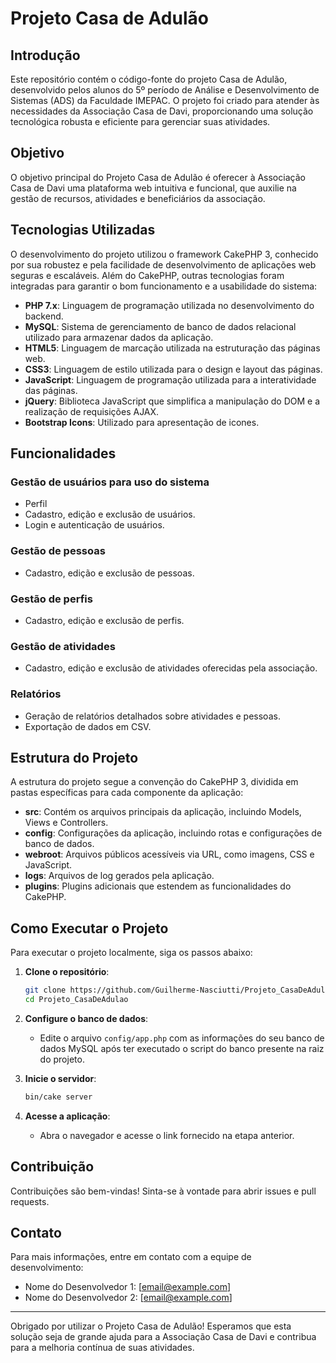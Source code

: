 # Projeto Casa de Adulão

## Introdução

Este repositório contém o código-fonte do projeto Casa de Adulão, desenvolvido pelos alunos do 5º período de Análise e Desenvolvimento de Sistemas (ADS) da Faculdade IMEPAC. O projeto foi criado para atender às necessidades da Associação Casa de Davi, proporcionando uma solução tecnológica robusta e eficiente para gerenciar suas atividades.

## Objetivo

O objetivo principal do Projeto Casa de Adulão é oferecer à Associação Casa de Davi uma plataforma web intuitiva e funcional, que auxilie na gestão de recursos, atividades e beneficiários da associação.

## Tecnologias Utilizadas

O desenvolvimento do projeto utilizou o framework CakePHP 3, conhecido por sua robustez e pela facilidade de desenvolvimento de aplicações web seguras e escaláveis. Além do CakePHP, outras tecnologias foram integradas para garantir o bom funcionamento e a usabilidade do sistema:

- **PHP 7.x**: Linguagem de programação utilizada no desenvolvimento do backend.
- **MySQL**: Sistema de gerenciamento de banco de dados relacional utilizado para armazenar dados da aplicação.
- **HTML5**: Linguagem de marcação utilizada na estruturação das páginas web.
- **CSS3**: Linguagem de estilo utilizada para o design e layout das páginas.
- **JavaScript**: Linguagem de programação utilizada para a interatividade das páginas.
- **jQuery**: Biblioteca JavaScript que simplifica a manipulação do DOM e a realização de requisições AJAX.
- **Bootstrap Icons**: Utilizado para apresentação de icones.

## Funcionalidades

### Gestão de usuários para uso do sistema

- Perfil
- Cadastro, edição e exclusão de usuários.
- Login e autenticação de usuários.

### Gestão de pessoas

- Cadastro, edição e exclusão de pessoas.

### Gestão de perfis

- Cadastro, edição e exclusão de perfis.

### Gestão de atividades

- Cadastro, edição e exclusão de atividades oferecidas pela associação.

### Relatórios

- Geração de relatórios detalhados sobre atividades e pessoas.
- Exportação de dados em CSV.

## Estrutura do Projeto

A estrutura do projeto segue a convenção do CakePHP 3, dividida em pastas específicas para cada componente da aplicação:

- **src**: Contém os arquivos principais da aplicação, incluindo Models, Views e Controllers.
- **config**: Configurações da aplicação, incluindo rotas e configurações de banco de dados.
- **webroot**: Arquivos públicos acessíveis via URL, como imagens, CSS e JavaScript.
- **logs**: Arquivos de log gerados pela aplicação.
- **plugins**: Plugins adicionais que estendem as funcionalidades do CakePHP.

## Como Executar o Projeto

Para executar o projeto localmente, siga os passos abaixo:

1. **Clone o repositório**:
   ```bash
   git clone https://github.com/Guilherme-Nasciutti/Projeto_CasaDeAdulao.git
   cd Projeto_CasaDeAdulao
   ```

2. **Configure o banco de dados**:
   - Edite o arquivo `config/app.php` com as informações do seu banco de dados MySQL após ter executado o script do banco presente na raiz do projeto.

3. **Inicie o servidor**:
   ```bash
   bin/cake server
   ```

4. **Acesse a aplicação**:
   - Abra o navegador e acesse o link fornecido na etapa anterior.

## Contribuição

Contribuições são bem-vindas! Sinta-se à vontade para abrir issues e pull requests.

## Contato

Para mais informações, entre em contato com a equipe de desenvolvimento:

- Nome do Desenvolvedor 1: [email@example.com]
- Nome do Desenvolvedor 2: [email@example.com]

---

Obrigado por utilizar o Projeto Casa de Adulão! Esperamos que esta solução seja de grande ajuda para a Associação Casa de Davi e contribua para a melhoria contínua de suas atividades.
